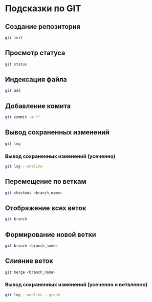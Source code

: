 # Подсказки по GIT

## Создание репозитория
```sh
gti init
```
## Просмотр статуса
```sh
git status
```
## Индексация файла
```sh
git add
```
## Добавление комита
```sh
git commit -m ""
```
## Вывод сохраненных изменений
```sh
git log
```
### Вывод сохраненных изменений (усеченно)
```sh
git log --oneline
```

## Перемещение по веткам
```sh
git checkout <branch_name>
```

## Отображение всех веток
```sh
git branch 
```

## Формирование новой ветки
```sh
git branch <branch_name>
```

## Слияние веток
```sh
git merge <branch_name>
```

### Вывод сохраненных изменений (усеченно и ветвленно)
```sh
git log --oneline --graph